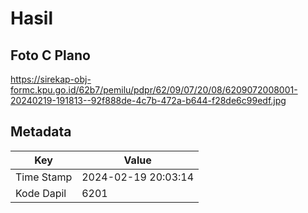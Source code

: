 # Hasil

## Foto C Plano

https://sirekap-obj-formc.kpu.go.id/62b7/pemilu/pdpr/62/09/07/20/08/6209072008001-20240219-191813--92f888de-4c7b-472a-b644-f28de6c99edf.jpg


## Metadata

| Key        | Value               |
| ---------- | ------------------- |
| Time Stamp | 2024-02-19 20:03:14 |
| Kode Dapil | 6201                |



